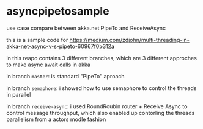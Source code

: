 # asyncpipetosample
use case compare between akka.net PipeTo and ReceiveAsync

this is a sample code for https://medium.com/zdjohn/multi-threading-in-akka-net-async-v-s-pipeto-60967f0b312a

in this reapo contains 3 different branches, which are 3 different approches to make async await calls in akka

in branch `master`:  is standard "PipeTo" aproach

in branch `semaphore`: i showed how to use semaphore to control the threads in parallel

in branch `receive-async`: i used RoundRoubin router + Receive Async to control message throughput, which also enabled up contorling the threads parallelism from a actors modle fashion



